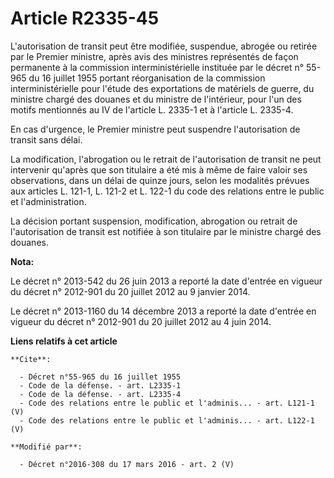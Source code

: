 # Article R2335-45

L'autorisation de transit peut être modifiée, suspendue, abrogée ou retirée par le Premier ministre, après avis des ministres
représentés de façon permanente à la commission interministérielle instituée par le décret n° 55-965 du 16 juillet 1955
portant réorganisation de la commission interministérielle pour l'étude des exportations de matériels de guerre, du ministre
chargé des douanes et du ministre de l'intérieur, pour l'un des motifs mentionnés au IV de l'article L. 2335-1 et à l'article
L. 2335-4. 

En cas d'urgence, le Premier ministre peut suspendre l'autorisation de transit sans délai. 

La modification, l'abrogation ou le retrait de l'autorisation de transit ne peut intervenir qu'après que son titulaire a été
mis à même de faire valoir ses observations, dans un délai de quinze jours, selon les modalités prévues aux articles L.
121-1, L. 121-2 et L. 122-1 du code des relations entre le public et l'administration. 

La décision portant suspension, modification, abrogation ou retrait de l'autorisation de transit est notifiée à son titulaire
par le ministre chargé des douanes.

**Nota:**

Le décret n° 2013-542 du 26 juin 2013 a reporté la date d'entrée en vigueur du décret n° 2012-901 du 20 juillet 2012 au 9
janvier 2014.

Le décret n° 2013-1160 du 14 décembre 2013 a reporté la date d'entrée en vigueur du décret n° 2012-901 du 20 juillet 2012 au
4 juin 2014.

**Liens relatifs à cet article**

	**Cite**:

	  - Décret n°55-965 du 16 juillet 1955
	  - Code de la défense. - art. L2335-1
	  - Code de la défense. - art. L2335-4
	  - Code des relations entre le public et l'adminis... - art. L121-1 (V)
	  - Code des relations entre le public et l'adminis... - art. L122-1 (V)

	**Modifié par**:

	  - Décret n°2016-308 du 17 mars 2016 - art. 2 (V)
